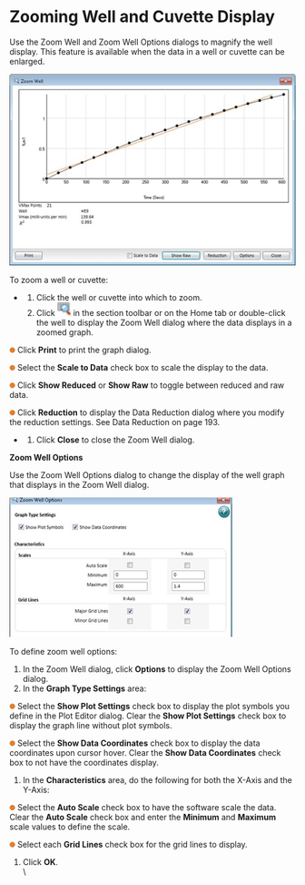 # Zooming Well and Cuvette Display

Use the Zoom Well and Zoom Well Options dialogs to magnify the well display. This feature is available when the data in a well or cuvette can be enlarged.

![](<../../../.gitbook/assets/4 (2).jpeg>)

To zoom a well or cuvette:

*
  1. Click the well or cuvette into which to zoom.
  2. Click ![](../../../.gitbook/assets/5.jpeg) in the section toolbar or on the Home tab or double-click the well to display the Zoom Well dialog where the data displays in a zoomed graph.

![](<../../../.gitbook/assets/6 (2).png>) Click **Print** to print the graph dialog.

![](<../../../.gitbook/assets/7 (2).png>) Select the **Scale to Data** check box to scale the display to the data.

![](<../../../.gitbook/assets/8 (2).png>) Click **Show Reduced** or **Show Raw** to toggle between reduced and raw data.

![](<../../../.gitbook/assets/9 (1).png>) Click **Reduction** to display the Data Reduction dialog where you modify the reduction settings. See Data Reduction on page 193.

*
  1. Click **Close** to close the Zoom Well dialog.

**Zoom Well Options**

Use the Zoom Well Options dialog to change the display of the well graph that displays in the Zoom Well dialog.

![](../../../.gitbook/assets/10.jpeg)

To define zoom well options:

1. In the Zoom Well dialog, click **Options** to display the Zoom Well Options dialog.
2. In the **Graph Type Settings** area:

![](<../../../.gitbook/assets/11 (1).png>) Select the **Show Plot Settings** check box to display the plot symbols you define in the Plot Editor dialog. Clear the **Show Plot Settings** check box to display the graph line without plot symbols.

![](<../../../.gitbook/assets/12 (1).png>) Select the **Show Data Coordinates** check box to display the data coordinates upon cursor hover. Clear the **Show Data Coordinates** check box to not have the coordinates display.

1. In the **Characteristics** area, do the following for both the X-Axis and the Y-Axis:

![](<../../../.gitbook/assets/13 (1).png>) Select the **Auto Scale** check box to have the software scale the data. Clear the **Auto Scale** check box and enter the **Minimum** and **Maximum** scale values to define the scale.

![](<../../../.gitbook/assets/14 (1).png>) Select each **Grid Lines** check box for the grid lines to display.

1. Click **OK**.\
   \
